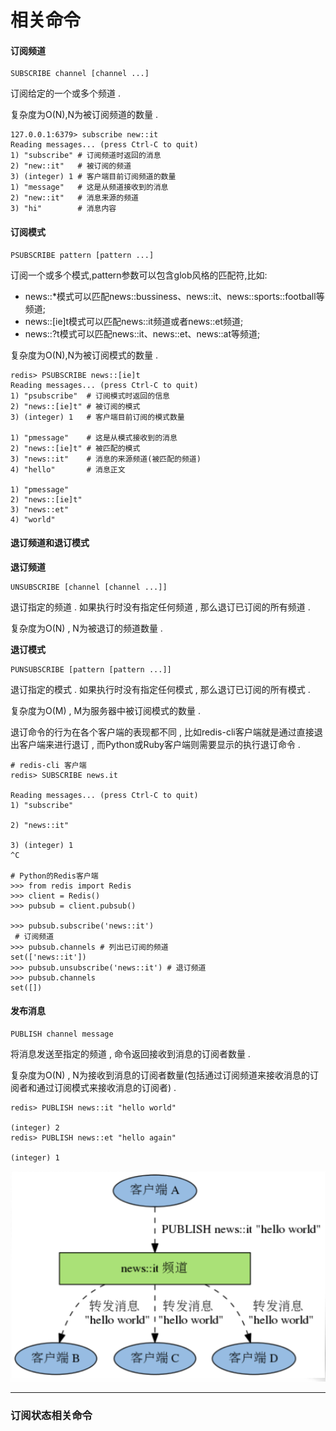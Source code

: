 # 相关命令

#### 订阅频道

```
SUBSCRIBE channel [channel ...]
```

订阅给定的一个或多个频道 .

复杂度为O\(N\),N为被订阅频道的数量 .

```
127.0.0.1:6379> subscribe new::it
Reading messages... (press Ctrl-C to quit)
1) "subscribe" # 订阅频道时返回的消息
2) "new::it"   # 被订阅的频道
3) (integer) 1 # 客户端目前订阅频道的数量
1) "message"   # 这是从频道接收到的消息
2) "new::it"   # 消息来源的频道
3) "hi"        # 消息内容
```

#### 订阅模式

```
PSUBSCRIBE pattern [pattern ...]
```

订阅一个或多个模式,pattern参数可以包含glob风格的匹配符,比如:

* news::\*模式可以匹配news::bussiness、news::it、news::sports::football等频道;
* news::\[ie\]t模式可以匹配news::it频道或者news::et频道;
* news::?t模式可以匹配news::it、news::et、news::at等频道;

复杂度为O\(N\),N为被订阅模式的数量 .

```
redis> PSUBSCRIBE news::[ie]t
Reading messages... (press Ctrl-C to quit)
1) "psubscribe"  # 订阅模式时返回的信息
2) "news::[ie]t" # 被订阅的模式
3) (integer) 1   # 客户端目前订阅的模式数量

1) "pmessage"    # 这是从模式接收到的消息
2) "news::[ie]t" # 被匹配的模式
3) "news::it"    # 消息的来源频道(被匹配的频道)
4) "hello"       # 消息正文

1) "pmessage" 
2) "news::[ie]t" 
3) "news::et" 
4) "world"
```

#### 退订频道和退订模式

**退订频道**

```
UNSUBSCRIBE [channel [channel ...]]
```

退订指定的频道 . 如果执行时没有指定任何频道 , 那么退订已订阅的所有频道 .

复杂度为O\(N\) , N为被退订的频道数量 .

**退订模式**

```
PUNSUBSCRIBE [pattern [pattern ...]]
```

退订指定的模式 . 如果执行时没有指定任何模式 , 那么退订已订阅的所有模式 .

复杂度为O\(M\) , M为服务器中被订阅模式的数量 .

退订命令的行为在各个客户端的表现都不同 , 比如redis-cli客户端就是通过直接退出客户端来进行退订 , 而Python或Ruby客户端则需要显示的执行退订命令 .

```
# redis-cli 客户端
redis> SUBSCRIBE news.it

Reading messages... (press Ctrl-C to quit) 
1) "subscribe"

2) "news::it"

3) (integer) 1
^C

# Python的Redis客户端
>>> from redis import Redis
>>> client = Redis()
>>> pubsub = client.pubsub()

>>> pubsub.subscribe('news::it')
 # 订阅频道
>>> pubsub.channels # 列出已订阅的频道 
set(['news::it'])
>>> pubsub.unsubscribe('news::it') # 退订频道 
>>> pubsub.channels
set([])
```

#### 发布消息

```
PUBLISH channel message
```

将消息发送至指定的频道 , 命令返回接收到消息的订阅者数量 . 

复杂度为O\(N\) , N为接收到消息的订阅者数量\(包括通过订阅频道来接收消息的订阅者和通过订阅模式来接收消息的订阅者\) . 

```
redis> PUBLISH news::it "hello world"

(integer) 2
redis> PUBLISH news::et "hello again"

(integer) 1
```

![](/assets/fabuxiaoxi.png)

---

### 订阅状态相关命令



